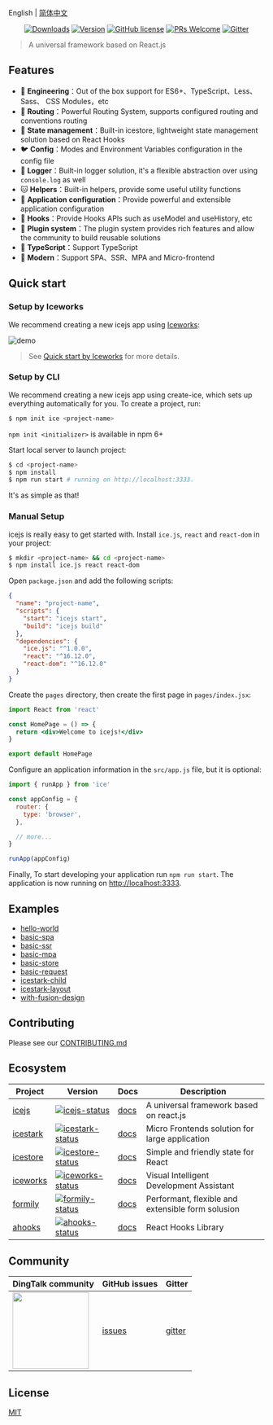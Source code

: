 English | [简体中文](./README_zh-CN.md)

<p align="center">
  <a href="https://www.npmjs.com/package/ice.js"><img src="https://badgen.net/npm/dm/ice.js" alt="Downloads"></a>
  <a href="https://www.npmjs.com/package/ice.js"><img src="https://badgen.net/npm/v/ice.js" alt="Version"></a>
  <a href="/LICENSE"><img src="https://img.shields.io/badge/license-MIT-blue.svg" alt="GitHub license" /></a>
  <a href="https://github.com/alibaba/ice/pulls"><img src="https://img.shields.io/badge/PRs-welcome-brightgreen.svg" alt="PRs Welcome" /></a>
  <a href="https://gitter.im/alibaba/ice"><img src="https://badges.gitter.im/alibaba/ice.svg" alt="Gitter" /></a>
</p>

> A universal framework based on React.js

## Features

- 🐒 **Engineering**：Out of the box support for ES6+、TypeScript、Less、Sass、 CSS Modules，etc
- 🦊 **Routing**：Powerful Routing System, supports configured routing and conventions routing
- 🐯 **State management**：Built-in icestore, lightweight state management solution based on React Hooks
- 🐦 **Config**：Modes and Environment Variables configuration in the config file
- 🐶 **Logger**：Built-in logger solution, it's a flexible abstraction over using `console.log` as well
- 🐱 **Helpers**：Built-in helpers, provide some useful utility functions
- 🦁 **Application configuration**：Provide powerful and extensible application configuration
- 🐴 **Hooks**：Provide Hooks APIs such as useModel and useHistory, etc
- 🐌 **Plugin system**：The plugin system provides rich features and allow the community to build reusable solutions
- 🐘 **TypeScript**：Support TypeScript
- 🐂 **Modern**：Support SPA、SSR、MPA and Micro-frontend

## Quick start

### Setup by Iceworks

We recommend creating a new icejs app using [Iceworks](https://marketplace.visualstudio.com/items?itemName=iceworks-team.iceworks):

![demo](https://img.alicdn.com/tfs/TB1aRI.RHr1gK0jSZFDXXb9yVXa-1024-768.png_790x10000.jpg)

> See [Quick start by Iceworks](https://ice.work/docs/iceworks/quick-start) for more details.

### Setup by CLI

We recommend creating a new icejs app using create-ice, which sets up everything automatically for you. To create a project, run:

```bash
$ npm init ice <project-name>
```

`npm init <initializer>` is available in npm 6+

Start local server to launch project:

```bash
$ cd <project-name>
$ npm install
$ npm run start # running on http://localhost:3333.
```

It's as simple as that!

### Manual Setup

icejs is really easy to get started with. Install `ice.js`, `react` and `react-dom` in your project:

```bash
$ mkdir <project-name> && cd <project-name>
$ npm install ice.js react react-dom
```

Open `package.json` and add the following scripts:

```json
{
  "name": "project-name",
  "scripts": {
    "start": "icejs start",
    "build": "icejs build"
  },
  "dependencies": {
    "ice.js": "^1.0.0",
    "react": "^16.12.0",
    "react-dom": "^16.12.0"
  }
}
```

Create the `pages` directory, then create the first page in `pages/index.jsx`:

```jsx
import React from 'react'

const HomePage = () => {
  return <div>Welcome to icejs!</div>
}

export default HomePage
```

Configure an application information in the `src/app.js` file, but it is optional:

```js
import { runApp } from 'ice'

const appConfig = {
  router: {
    type: 'browser',
  },

  // more...
}

runApp(appConfig)
```

Finally, To start developing your application run `npm run start`. The application is now running on [http://localhost:3333](http://localhost:3333).

## Examples

- [hello-world](https://codesandbox.io/s/github/ice-lab/icejs/tree/master/examples/hello-world)
- [basic-spa](https://codesandbox.io/s/github/ice-lab/icejs/tree/master/examples/basic-spa)
- [basic-ssr](https://codesandbox.io/s/github/ice-lab/icejs/tree/master/examples/basic-ssr)
- [basic-mpa](https://codesandbox.io/s/github/ice-lab/icejs/tree/master/examples/basic-mpa)
- [basic-store](https://codesandbox.io/s/github/ice-lab/icejs/tree/master/examples/basic-store)
- [basic-request](https://codesandbox.io/s/github/ice-lab/icejs/tree/master/examples/basic-request)
- [icestark-child](https://codesandbox.io/s/github/ice-lab/icejs/tree/master/examples/icestark-child)
- [icestark-layout](https://codesandbox.io/s/github/ice-lab/icejs/tree/master/examples/icestark-layout)
- [with-fusion-design](https://codesandbox.io/s/github/ice-lab/icejs/tree/master/examples/with-fusion-design)

## Contributing

Please see our [CONTRIBUTING.md](/.github/CONTRIBUTING.md)

## Ecosystem

|    Project         |    Version                                 |     Docs    |   Description       |
|----------------|-----------------------------------------|--------------|-----------|
| [icejs] | [![icejs-status]][icejs-package] | [docs][icejs-docs] |A universal framework based on react.js|
| [icestark] | [![icestark-status]][icestark-package] | [docs][icestark-docs] |Micro Frontends solution for large application|
| [icestore] | [![icestore-status]][icestore-package] | [docs][icestore-docs] |Simple and friendly state for React|
| [iceworks]| [![iceworks-status]][iceworks-package] | [docs][iceworks-docs] |Visual Intelligent Development Assistant|
| [formily]| [![formily-status]][formily-package] | [docs][formily-docs] |Performant, flexible and extensible form solusion|
| [ahooks]| [![ahooks-status]][ahooks-package] | [docs][ahooks-docs] |React Hooks Library|

[icejs]: https://github.com/alibaba/ice
[icestark]: https://github.com/ice-lab/icestark
[icestore]: https://github.com/ice-lab/icestore
[iceworks]: https://github.com/ice-lab/iceworks

[icejs-status]: https://img.shields.io/npm/v/ice.js.svg
[icestark-status]: https://img.shields.io/npm/v/@ice/stark.svg
[icestore-status]: https://img.shields.io/npm/v/@ice/store.svg
[iceworks-status]: https://vsmarketplacebadge.apphb.com/version/iceworks-team.iceworks.svg

[icejs-package]: https://npmjs.com/package/ice.js
[icestark-package]: https://npmjs.com/package/@ice/stark
[icestore-package]: https://npmjs.com/package/@ice/store
[iceworks-package]: https://marketplace.visualstudio.com/items?itemName=iceworks-team.iceworks

[icejs-docs]: https://ice.work/docs/guide/intro
[icestark-docs]: https://ice.work/docs/icestark/guide/about
[icestore-docs]: https://github.com/ice-lab/icestore#icestore
[iceworks-docs]: https://ice.work/docs/iceworks/about

[formily]: https://github.com/alibaba/formily
[formily-status]: https://img.shields.io/npm/v/@formily/react.svg
[formily-package]: https://npmjs.com/package/@formily/react
[formily-docs]: https://formilyjs.org/

[ahooks]: https://github.com/alibaba/hooks
[ahooks-status]: https://img.shields.io/npm/v/ahooks.svg
[ahooks-package]: https://npmjs.com/package/ahooks
[ahooks-docs]: https://ahooks.js.org

## Community

| DingTalk community                               | GitHub issues |  Gitter |
|-------------------------------------|--------------|---------|
| <a href="https://ice.alicdn.com/assets/images/qrcode.png"><img src="https://ice.alicdn.com/assets/images/qrcode.png" width="150" /></a> | [issues]     | [gitter]|

[issues]: https://github.com/alibaba/ice/issues
[gitter]: https://gitter.im/alibaba/ice

## License

[MIT](/LICENSE)
